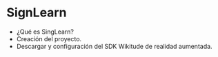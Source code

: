# SignLearn

- ¿Qué es SingLearn?
- Creación del proyecto.
- Descargar y configuración del SDK Wikitude de realidad aumentada.

